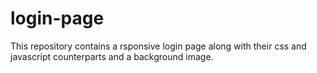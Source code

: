 # login-page

This repository contains a rsponsive login page along with their css and javascript counterparts and a background image.
